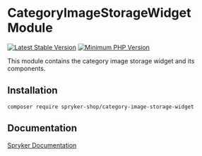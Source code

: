 # CategoryImageStorageWidget Module
[![Latest Stable Version](https://poser.pugx.org/spryker-shop/category-image-storage-widget/v/stable.svg)](https://packagist.org/packages/spryker-shop/category-image-storage-widget)
[![Minimum PHP Version](https://img.shields.io/badge/php-%3E%3D%208.1-8892BF.svg)](https://php.net/)

This module contains the category image storage widget and its components.

## Installation

```
composer require spryker-shop/category-image-storage-widget
```

## Documentation

[Spryker Documentation](https://docs.spryker.com)
